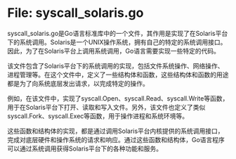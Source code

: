 # File: syscall_solaris.go

syscall_solaris.go是Go语言标准库中的一个文件，其作用是实现了在Solaris平台下的系统调用。Solaris是一个UNIX操作系统，拥有自己的特定的系统调用接口。因此，为了在Solaris平台上调用系统调用，Go语言需要实现一些特定的代码。

该文件包含了Solaris平台下的系统调用的实现，包括文件系统操作、网络操作、进程管理等。在这个文件中，定义了一些结构体和函数，这些结构体和函数的用途都是为了向系统底层发出请求，以完成特定的操作。

例如，在该文件中，实现了syscall.Open、syscall.Read、syscall.Write等函数，用于在Solaris平台下打开、读取和写入文件。另外，该文件也定义了类似syscall.Fork、syscall.Exec等函数，用于操作进程和系统环境等。

这些函数和结构体的实现，都是通过调用Solaris平台内核提供的系统调用接口，完成对底层硬件和操作系统的请求和响应。通过这些函数和结构体，Go语言程序可以通过系统调用获得Solaris平台下的各种功能和服务。


